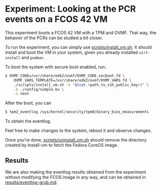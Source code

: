 # Experiment: Looking at the PCR events on a FCOS 42 VM

This experiment boots a FCOS 42 VM with a TPM and OVMF. That way, the
behavior of the PCRs can be studied a bit closer.

To run the experiment, you can simply use
[scripts/install_vm.sh](/scripts/install_vm.sh). It should install and
boot the VM in your system, given you already installed `virt-install`
and `podman`.

To boot the system with secure boot enabled, run:

```bash
$ OVMF_CODE=/usr/share/edk2/ovmf/OVMF_CODE.secboot.fd \
    OVMF_VARS_TEMPLATE=/usr/share/edk2/ovmf/OVMF_VARS.fd \
    ./scripts/install_vm.sh -k "$(cat <path_to_ssh_public_key>)" \
    -b ./config/simple.bu \
    -s next
```

After the boot, you can

```bash
$ tpm2_eventlog /sys/kernel/security/tpm0/binary_bios_measurements
```

To obtain the eventlog.

Feel free to make changes to the system, reboot it and observe changes.

Once you're done, [scripts/uninstall_vm.sh](/scripts/uninstall_vm.sh) should remove the
directory created by install-vm to fetch the Fedora CoreOS image.

## Results

We are also making the eventlog results obtained from the experiment
without modifying the FCOS image in any way, and can be obtained in
[results/eventlog-grub.md](results/eventlog-grub.md).
